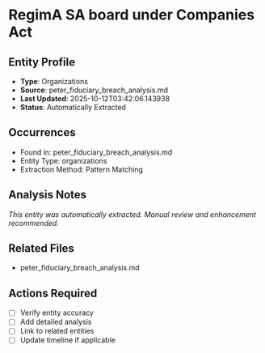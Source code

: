 # RegimA SA board under Companies Act

## Entity Profile
- **Type**: Organizations
- **Source**: peter_fiduciary_breach_analysis.md
- **Last Updated**: 2025-10-12T03:42:06.143938
- **Status**: Automatically Extracted

## Occurrences
- Found in: peter_fiduciary_breach_analysis.md
- Entity Type: organizations
- Extraction Method: Pattern Matching

## Analysis Notes
*This entity was automatically extracted. Manual review and enhancement recommended.*

## Related Files
- peter_fiduciary_breach_analysis.md

## Actions Required
- [ ] Verify entity accuracy
- [ ] Add detailed analysis
- [ ] Link to related entities
- [ ] Update timeline if applicable
